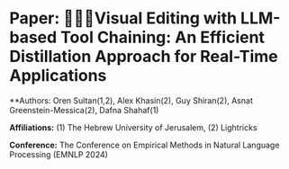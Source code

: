 # **Paper: 🎥🔗🔧Visual Editing with LLM-based Tool Chaining: An Efficient Distillation Approach for Real-Time Applications**

**Authors: Oren Sultan(1,2), Alex Khasin(2), Guy Shiran(2), Asnat Greenstein-Messica(2), Dafna Shahaf(1)

**Affiliations:** (1) The Hebrew University of Jerusalem, (2) Lightricks

**Conference:** The Conference on Empirical Methods in Natural Language Processing (EMNLP 2024)
